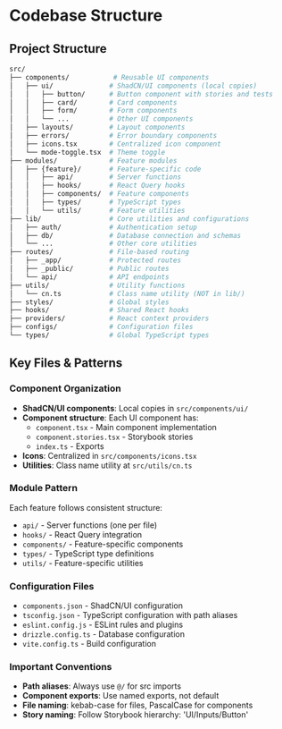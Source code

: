 # Codebase Structure

## Project Structure

```sh
src/
├── components/           # Reusable UI components
│   ├── ui/              # ShadCN/UI components (local copies)
│   │   ├── button/      # Button component with stories and tests
│   │   ├── card/        # Card components
│   │   ├── form/        # Form components
│   │   └── ...          # Other UI components
│   ├── layouts/         # Layout components
│   ├── errors/          # Error boundary components
│   ├── icons.tsx        # Centralized icon component
│   └── mode-toggle.tsx  # Theme toggle
├── modules/             # Feature modules
│   ├── {feature}/       # Feature-specific code
│   │   ├── api/         # Server functions
│   │   ├── hooks/       # React Query hooks
│   │   ├── components/  # Feature components
│   │   ├── types/       # TypeScript types
│   │   └── utils/       # Feature utilities
├── lib/                 # Core utilities and configurations
│   ├── auth/            # Authentication setup
│   ├── db/              # Database connection and schemas
│   └── ...              # Other core utilities
├── routes/              # File-based routing
│   ├── _app/            # Protected routes
│   ├── _public/         # Public routes
│   └── api/             # API endpoints
├── utils/               # Utility functions
│   └── cn.ts            # Class name utility (NOT in lib/)
├── styles/              # Global styles
├── hooks/               # Shared React hooks
├── providers/           # React context providers
├── configs/             # Configuration files
└── types/               # Global TypeScript types
```

## Key Files & Patterns

### Component Organization

- **ShadCN/UI components**: Local copies in `src/components/ui/`
- **Component structure**: Each UI component has:
  - `component.tsx` - Main component implementation
  - `component.stories.tsx` - Storybook stories
  - `index.ts` - Exports
- **Icons**: Centralized in `src/components/icons.tsx`
- **Utilities**: Class name utility at `src/utils/cn.ts`

### Module Pattern

Each feature follows consistent structure:

- `api/` - Server functions (one per file)
- `hooks/` - React Query integration
- `components/` - Feature-specific components
- `types/` - TypeScript type definitions
- `utils/` - Feature-specific utilities

### Configuration Files

- `components.json` - ShadCN/UI configuration
- `tsconfig.json` - TypeScript configuration with path aliases
- `eslint.config.js` - ESLint rules and plugins
- `drizzle.config.ts` - Database configuration
- `vite.config.ts` - Build configuration

### Important Conventions

- **Path aliases**: Always use `@/` for src imports
- **Component exports**: Use named exports, not default
- **File naming**: kebab-case for files, PascalCase for components
- **Story naming**: Follow Storybook hierarchy: 'UI/Inputs/Button'
